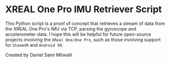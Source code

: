 # XREAL One Pro IMU Retriever Script
This Python script is a proof of concept that retrieves a stream of data from the XREAL One Pro's IMU via TCP, parsing the gyroscope and accelerometer data.
I hope this will be helpful for future open-source projects involving the `XReal One/One Pro`, such as those involving support for `SteamVR` and `Android XR`.

Created by Daniel Sami Mitwalli
